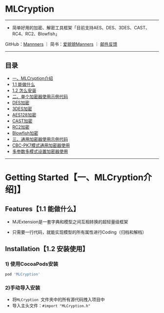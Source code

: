 # MLCryption
---
- 简单好用的加密、解密工具框架「目前支持AES、DES、3DES、CAST、RC4、RC2、Blowfish」

GitHub：[Mannners](https://github.com/limao0824) ｜ 简书：[爱貌貌Manners](https://www.jianshu.com/u/2a30a84c7dbc) ｜ [邮件反馈](mailto:limao0824@163.com)

---
## 目录
* [一、MLCryption介绍](#Getting_Started)
* [1.1 能做什么](#Features)
* [1.2 怎么安装](#Installation)
* [二、单个加密器使用示例代码](#Examples)
* [DES加密](#JSON_Model)
* [3DES加密](#JSONString_Model)
* [AES128加密](#Model_contains_model)
* [CAST加密](#Model_contains_model_array)
* [RC2加密](#Model_name_JSON_key_mapping)
* [Blowfish加密](#JSON_array_model_array)
* [三、通用加密器使用示例代码](#Examples)
* [CBC-PK7模式通用加密器使用](#JSON_Model)
* [多参数多模式设置加密器使用](#JSONString_Model)
---

# <a id="Getting_Started"></a> Getting Started【一、MLCryption介绍]】

## <a id="Features"></a> Features【1.1 能做什么】
- MJExtension是一套字典和模型之间互相转换的超轻量级框架
* 只需要一行代码，就能实现模型的所有属性进行Coding（归档和解档）

## <a id="Installation"></a> Installation【1.2 安装使用】

### 1) 使用CocoaPods安装

```ruby
pod 'MLCryption'
```

### 2)手动导入安装
- 将`MLCryption `文件夹中的所有源代码拽入项目中
- 导入主头文件：`#import "MLCryption.h"`